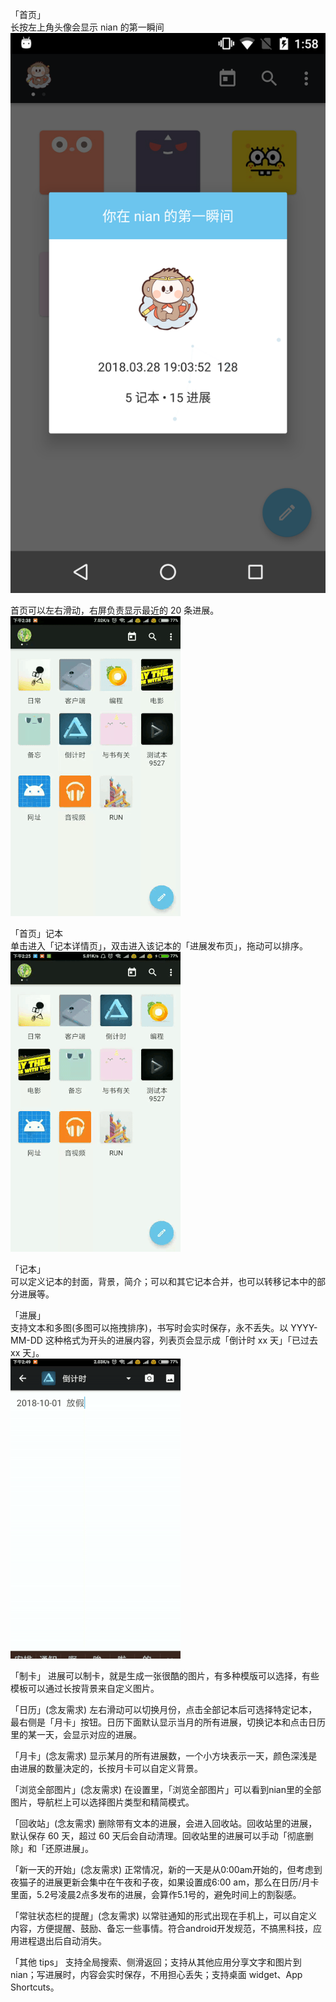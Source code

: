 
「首页」  
长按左上角头像会显示 nian 的第一瞬间  
![](https://github.com/WatsonYao/help/blob/master/image/device-2018-08-04-135845.png)   
  
首页可以左右滑动，右屏负责显示最近的 20 条进展。   
![](https://github.com/WatsonYao/help/blob/master/image/home_scroll.gif)

「首页」记本  
单击进入「记本详情页」，双击进入该记本的「进展发布页」，拖动可以排序。  
![](https://github.com/WatsonYao/help/blob/master/image/home_dream_drag.gif)  

「记本」  
可以定义记本的封面，背景，简介；可以和其它记本合并，也可以转移记本中的部分进展等。  

「进展」  
支持文本和多图(多图可以拖拽排序)，书写时会实时保存，永不丢失。以 YYYY-MM-DD 这种格式为开头的进展内容，列表页会显示成「倒计时 xx 天」「已过去 xx 天」。  
![](https://github.com/WatsonYao/help/blob/master/image/timer.gif)  

「制卡」
进展可以制卡，就是生成一张很酷的图片，有多种模版可以选择，有些模板可以通过长按背景来自定义图片。

「日历」(念友需求)
左右滑动可以切换月份，点击全部记本后可选择特定记本，最右侧是「月卡」按钮。日历下面默认显示当月的所有进展，切换记本和点击日历里的某一天，会显示对应的进展。

「月卡」(念友需求)
显示某月的所有进展数，一个小方块表示一天，颜色深浅是由进展的数量决定的，长按月卡可以自定义背景。

「浏览全部图片」(念友需求)
在设置里，「浏览全部图片」可以看到nian里的全部图片，导航栏上可以选择图片类型和精简模式。

「回收站」(念友需求)
删除带有文本的进展，会进入回收站。回收站里的进展，默认保存 60 天，超过 60 天后会自动清理。回收站里的进展可以手动「彻底删除」和「还原进展」。

「新一天的开始」(念友需求)
正常情况，新的一天是从0:00am开始的，但考虑到夜猫子的进展更新会集中在午夜和子夜，如果设置成6:00 am，那么在日历/月卡里面，5.2号凌晨2点多发布的进展，会算作5.1号的，避免时间上的割裂感。

「常驻状态栏的提醒」(念友需求)
以常驻通知的形式出现在手机上，可以自定义内容，方便提醒、鼓励、备忘一些事情。符合android开发规范，不搞黑科技，应用进程退出后自动消失。

「其他 tips」
支持全局搜索、侧滑返回；支持从其他应用分享文字和图片到nian；写进展时，内容会实时保存，不用担心丢失；支持桌面 widget、App Shortcuts。
